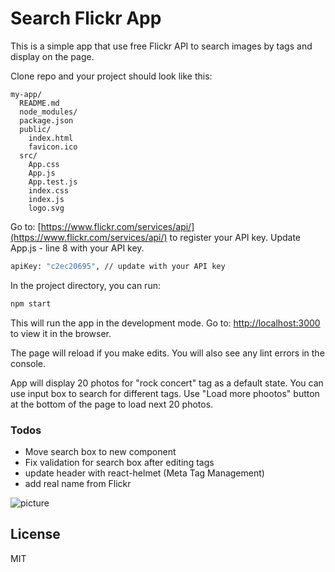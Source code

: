 # Search Flickr App

This is a simple app that use free Flickr API to search images by tags and display on the page.

Clone repo and your project should look like this:

```
my-app/
  README.md
  node_modules/
  package.json
  public/
    index.html
    favicon.ico
  src/
    App.css
    App.js
    App.test.js
    index.css
    index.js
    logo.svg
```

Go to: [https://www.flickr.com/services/api/](https://www.flickr.com/services/api/) to register your API key. Update App.js - line 8 with your API key.

```sh
apiKey: "c2ec20695", // update with your API key
```

In the project directory, you can run:

```sh
npm start
```

This will run the app in the development mode.
Go to: [http://localhost:3000](http://localhost:3000) to view it in the browser.

The page will reload if you make edits. You will also see any lint errors in the console.

App will display 20 photos for "rock concert" tag as a default state. You can use input box to search for different tags. Use "Load more phootos" button at the bottom of the page to load next 20 photos.

### Todos

- Move search box to new component
- Fix validation for search box after editing tags
- update header with react-helmet (Meta Tag Management)
- add real name from Flickr

![picture](http://sellit.ie/flickrapp.png)

## License

MIT
